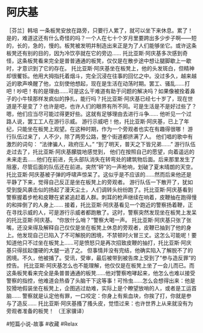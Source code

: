 # 阿庆基

［芬兰］韩培
一条板凳安放在路旁，只要行人累了，就可以坐下来休息。累了！是的，难道这还有什么奇怪的吗？一个人在七十个岁月里要跨出多少步子啊——短的，长的，急的，慢的。板凳被发明并制造出来正是为了人们能够坐它。或许这条板凳还有别的目的，因为冷饮亭就在它的旁边…… 托比亚斯·阿庆基多次感到奇怪，这条板凳看来完全是普普通通的板凳，仅仅是在散步途中想让腿脚歇上一歇时，才意识到了它的存在。 托比亚斯·阿庆基坐在板凳上，他的头发斑白，但精神却很矍铄。他用大拇指托着烟斗，完全沉浸在往事的回忆之中。没过多久，越来越近的歌声唤醒了他，立刻使他想起，现在是生活在动荡时期。罢工、骚乱……打吧！吵吧！有的是理由……可是这么干难道有助于问题的解决吗？如果像被拴着鼻子的小牛犊那样发疯似的挣扎，能行吗？托比亚斯·阿庆基已经七十岁了，现在世道是不是变了？也许是吧，也许人们的眼界有所不同。可是生活是不是好过些了？嗯，他们应当尽可能过得更好些。这就有足够理由去进行斗争…… 他听见一个过路人说，罢工工人在游行示威。 游行示威吧！他，托比亚斯·阿庆基，已上了年纪，只能坐在板凳上观望。在这种时期，作为一个旁观者也实在有趣得很哪！ 游行队伍过来了，人不少，除了两旁公路，整个街道都挤满了人。 他们唱的歌中有激烈的词句： “法律骗人，政府压人。” “到了明天，普天之下皆兄弟……” 游行队伍走过去了，托比亚斯·阿庆基朦胧地感觉到， 他们在按照自己的愿望，向着遥远的未来走去……他们在前进，先头部队消失在转弯处的建筑物后面。后来那里发生了阻塞，尽管后面的队伍还在前进。突然“砰”的一声枪响，划破了夏末晴朗的天空。托比亚斯·阿庆基被子弹的呼啸声惊呆了。这似乎是不应该的……然而后来他还是平静了下来，觉得自己反正是坐在板凳上的旁观者。 游行队伍一下散开了，犹如受到旋风袭击似的扬起了漫天尘土，人们调转头纷纷跑了。托比亚斯·阿庆基看到警察握着步枪和皮鞭在紧紧追赶着人群。刺耳的枪声继续在响着，皮鞭抽在跑得慢的和摔倒了的人身上…… 接着，托比亚斯·阿庆基看见一个跑近的警察扬着鞭，正在寻找示威的人，可是游行示威者都跑散了。这时，警察突然发现坐在板凳上发呆的托比亚斯·阿庆基。 “你放什么哨？”警察大喝一声。 托比亚斯·阿庆基只张了张嘴，还没来得及解释自己仅仅是坐在板凳上休息的旁观者，皮鞭已抽到了他的身上。他发现自己已陷入了不可解脱的困境，不禁顿时火冒三丈。这怎么可能呢！要知道他只不过坐在板凳上……可是愤怒只是再次招致皮鞭的抽打，托比亚斯·阿庆基只得拔起僵硬的大腿一逃了之。 但事情并没有完结，他确实陷入了解脱不了的困境。不久，他被捕了。受讯，受审，最后被带到被告席上受到了“参与造反罪”的控告。 托比亚斯·阿庆基怎么也不能理解，他仅仅是在板凳上坐了一会儿而已。而这条板凳看来完全是条普普通通的板凳……他对警察咆哮起来，他怎么也难以接受警察的指控，他难道会热昏了头脑干下这等事！可怜虫……怎么会想得出来：他是狡猾地假装坐在板凳上，企图逃过劫难，实际上是个瞭望放哨的人，或者是工运首脑…… 警察就是认定他有罪，一口咬定：你身上有紫血块，你挨了打，你就是参与了造反…… 托比亚斯·阿庆基搔了搔头皮，觉悟过来：也许世界上从来就没有为旁观者准备的板凳！
（王家骥译）

#短篇小说-故事 #收藏 #Relax